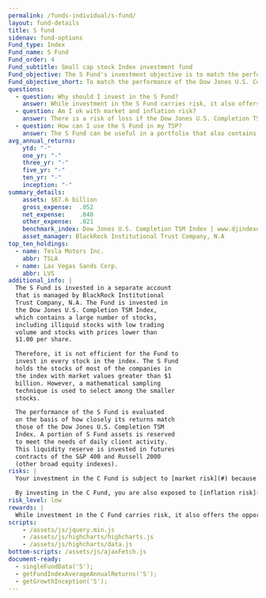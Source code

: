 ```yaml
---
permalink: /funds-individual/s-fund/
layout: fund-details
title: S fund
sidenav: fund-options
Fund_type: Index
Fund_name: S Fund
Fund_order: 4
Fund_subtitle: Small cap stock Index investment fund
Fund_objective: The S Fund's investment objective is to match the performance of the Dow Jones U.S. Completion Total Stock Market Index, a broad market index made up of stocks of small-to-medium U.S. companies not included in the S&P 500 Index.
Fund_objective_short: To match the performance of the Dow Jones U.S. Completion Total Stock Market Index.
questions:
  - question: Why should I invest in the S Fund?
    answer: While investment in the S Fund carries risk, it also offers the opportunity to experience gains from equity ownership of small-to-mid-sized U.S. companies. It provides and excellent means of further diversifying your domestic equity holdings.
  - question: Am I ok with market and inflation risk?
    answer: There is a risk of loss if the Dow Jones U.S. Completion TSM Index declines in response to changes in overall economic conditions (market risk) or if the S Fund does not grow enough to offset the reduction in purchasing power (inflation risk).
  - question: How can I use the S Fund in my TSP?
    answer: The S Fund can be useful in a portfolio that also contains stock funds that track other indexes. The C, S, and I Funds, for example, track different segments of the overall stock market without overlapping. By investing in all segments of the stock market (as opposed to just one), you reduce your exposure to market risk.
avg_annual_returns:
    ytd: "-"
    one_yr: "-"
    three_yr: "-"
    five_yr: "-"
    ten_yr: "-"
    inception: "-"
summary_details:
    assets: $67.6 billion
    gross_expense:  .052
    net_expense:    .040
    other_expense:  .021
    benchmark_index: Dow Jones U.S. Completion TSM Index | www.djindexes.com
    asset_manager: BlackRock Institutional Trust Company, N.A
top_ten_holdings:
  - name: Tesla Motors Inc.
    abbr: TSLA
  - name: Las Vegas Sands Corp.
    abbr: LVS
additional_info: |
  The S Fund is invested in a separate account
  that is managed by BlackRock Institutional
  Trust Company, N.A. The Fund is invested in
  the Dow Jones U.S. Completion TSM Index,
  which contains a large number of stocks,
  including illiquid stocks with low trading
  volume and stocks with prices lower than
  $1.00 per share.

  Therefore, it is not efficient for the Fund to
  invest in every stock in the index. The S Fund
  holds the stocks of most of the companies in
  the index with market values greater than $1
  billion. However, a mathematical sampling
  technique is used to select among the smaller
  stocks.

  The performance of the S Fund is evaluated
  on the basis of how closely its returns match
  those of the Dow Jones U.S. Completion TSM
  Index. A portion of S Fund assets is reserved
  to meet the needs of daily client activity.
  This liquidity reserve is invested in futures
  contracts of the S&P 400 and Russell 2000
  (other broad equity indexes).
risks: |
  Your investment in the C Fund is subject to [market risk](#) because the prices of the stocks in the S&P 500 Index rise and fall.

  By investing in the C Fund, you are also exposed to [inflation risk](#), meaning your C Fund investment may not grow enough to offset inflation.
risk_level: low
rewards: |
  While investment in the C Fund carries risk, it also offers the opportunity to experience gains from equity ownership of large and mid-sized U.S. company stocks.
scripts:
    - /assets/js/jquery.min.js
    - /assets/js/highcharts/highcharts.js
    - /assets/js/highcharts/data.js
bottom-scripts: /assets/js/ajaxFetch.js
document-ready:
  - singleFundData('S');
  - getFundIndexAverageAnnualReturns('S');
  - getGrowthInception('S');
---
```

